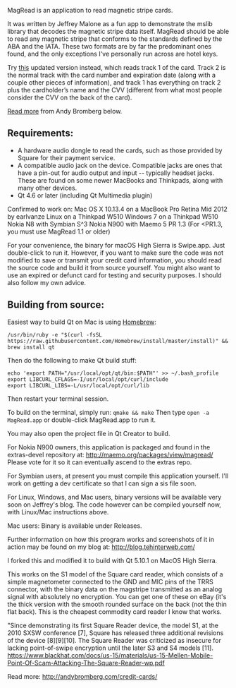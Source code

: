 MagRead is an application to read magnetic stripe cards.

It was written by Jeffrey Malone as a fun app to demonstrate the mslib
library that decodes the magnetic stripe data itself.
MagRead should be able to read any magnetic stripe that conforms to the
standards defined by the ABA and the IATA.  These two formats are by far the
predominant ones found, and the only exceptions I've personally run across are
hotel keys.


Try <a href="https://github.com/earlvanze/SWipe">this</a> updated version instead, which reads track 1 of the card. Track 2 is the normal track with the card number and expiration date (along with a couple other pieces of information), and track 1 has everything on track 2 plus the cardholder’s name and the CVV (different from what most people consider the CVV on the back of the card).

<a href="http://andybromberg.com/credit-cards/">Read more</a> from Andy Bromberg below.

## Requirements:
 - A hardware audio dongle to read the cards, such as those provided by Square
   for their payment service.
 - A compatible audio jack on the device.  Compatible jacks are ones that have
   a pin-out for audio output and input -- typically headset jacks.  These are
   found on some newer MacBooks and Thinkpads, along with many other devices.
 - Qt 4.6 or later (including Qt Multimedia plugin)

Confirmed to work on:
Mac OS X 10.13.4 on a MacBook Pro Retina Mid 2012 by earlvanze
Linux on a Thinkpad W510
Windows 7 on a Thinkpad W510
Nokia N8 with Symbian S^3
Nokia N900 with Maemo 5 PR 1.3 (For <PR1.3, you must use MagRead 1.1 or older)

For your convenience, the binary for macOS High Sierra is Swipe.app. Just double-click to run it. However, if you want to make sure the code was not modified to save or transmit your credit card information, you should read the source code and build it from source yourself. You might also want to use an expired or defunct card for testing and security purposes. I should also follow my own advice.


## Building from source:

Easiest way to build Qt on Mac is using <a href="https://brew.sh/">Homebrew</a>:
```
/usr/bin/ruby -e "$(curl -fsSL https://raw.githubusercontent.com/Homebrew/install/master/install)" && brew install qt
```
Then do the following to make Qt build stuff:
```
echo 'export PATH="/usr/local/opt/qt/bin:$PATH"' >> ~/.bash_profile
export LIBCURL_CFLAGS=-I/usr/local/opt/curl/include
export LIBCURL_LIBS=-L/usr/local/opt/curl/lib
```
Then restart your terminal session.


To build on the terminal, simply run:
```qmake && make```
Then type ```open -a MagRead.app``` or double-click MagRead.app to run it.

You may also open the project file in Qt Creator to build.

For Nokia N900 owners, this application is packaged and found in the
extras-devel repository at:
http://maemo.org/packages/view/magread/
Please vote for it so it can eventually ascend to the extras repo.

For Symbian users, at present you must compile this application yourself.  I'll
work on getting a dev certificate so that I can sign a sis file soon.

For Linux, Windows, and Mac users, binary versions will be available very soon
on Jeffrey's  blog.  The code however can be compiled yourself now, with Linux/Mac instructions above.


Mac users: Binary is available under Releases.


Further information on how this program works and screenshots of it in action
may be found on my blog at:
http://blog.tehinterweb.com/


I forked this and modified it to build with Qt 5.10.1 on MacOS High Sierra.

This works on the S1 model of the Square card reader, which consists of a simple magnetometer connected to the GND and MIC pins of the TRRS connector, with the binary data on the magstripe transmitted as an analog signal with absolutely no encryption. You can get one of these on eBay (it's the thick version with the smooth rounded surface on the back (not the thin flat back). This is the cheapest commodity card reader I know that works.

"Since demonstrating its first Square Reader device, the model S1, at the 2010 SXSW conference [7], Square has released three additional revisions of the device [8][9][10]. The Square Reader was criticized as insecure for lacking point-of-swipe encryption until the later S3 and S4 models [11]. https://www.blackhat.com/docs/us-15/materials/us-15-Mellen-Mobile-Point-Of-Scam-Attacking-The-Square-Reader-wp.pdf

Read more: http://andybromberg.com/credit-cards/
